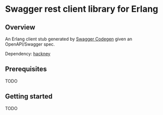 # Swagger rest client library for Erlang

## Overview

An Erlang client stub generated by [Swagger Codegen](https://github.com/swagger-api/swagger-codegen) given an OpenAPI/Swagger spec.

Dependency: [hackney](https://github.com/benoitc/hackney)

## Prerequisites

TODO

## Getting started

TODO
